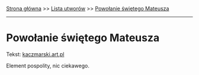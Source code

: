 [Strona główna](../index.md) >> [Lista utworów](../list.md) >> [Powołanie świętego Mateusza](465.md)

---

# Powołanie świętego Mateusza

Tekst: [kaczmarski.art.pl](https://www.kaczmarski.art.pl/tworczosc/wiersze/powolanie-swietego-mateusza/)

Element pospolity, nic ciekawego.
